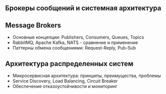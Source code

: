 ## Брокеры сообщений и системная архитектура

## Message Brokers
- Основные концепции: Publishers, Consumers, Queues, Topics[](https://purpleschool.ru/knowledge-base/article/sync)
- RabbitMQ, Apache Kafka, NATS - сравнение и применение[](https://stackoverflow.com/questions/47312029/when-should-you-use-a-mutex-over-a-channel)
- Паттерны обмена сообщениями: Request-Reply, Pub-Sub[](https://ya.ru/neurum/c/nauka-i-obrazovanie/q/v_chem_otlichie_myuteksov_ot_kanalov_v_sisteme_14c66826)[](https://golang-blog.blogspot.com/2020/05/sync-mutex-or-channel.html)

## Архитектура распределенных систем
- Микросервисная архитектура: принципы, преимущества, проблемы[](https://otus.ru/lessons/microservices-go/)[](https://kata.academy/blog/hrhunting/voprosy-po-go-na-sobesedovanii)
- Service Discovery, Load Balancing, Circuit Breaker
- Обеспечение отказоустойчивости и мониторинг